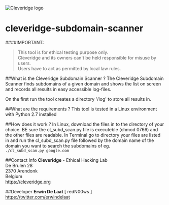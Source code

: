 ![Cleveridge logo](https://cleveridge.org/images/logo.jpg)

cleveridge-subdomain-scanner
======================
####IMPORTANT:
>This tool is for ethical testing purpose only.   
>Cleveridge and its owners can't be held responsible for misuse by users.   
>Users have to act as permitted by local law rules.

##What is the Cleveridge Subdomain Scanner ?
The Cleveridge Subdomain Scanner finds subdomains of a given domain and shows the list on screen and records all results in easy accessible log-files.

On the first run the tool creates a directory '/log' to store all results in.

##What are the requirements ?
This tool is tested in a Linux environment with Python 2.7 installed

##How does it work ?
In Linux, download the files in to the directory of your choice. BE sure the cl_subd_scan.py file is executeble (chmod 0766) and the other files are readable.
In Terminal go to directory your files are listed in and run the cl_subd_scan.py file followed by the domain name of the domain you want to search the subdomains of eg.   
```./cl_subd_scan.py google.com   ```       

##Contact Info 
**Cleveridge** - Ethical Hacking Lab   
De Brulen 28   
2370 Arendonk   
Belgium   
https://cleveridge.org

##Developer
**Erwin De Laat** [ redN00ws ]     
https://twitter.com/erwindelaat
